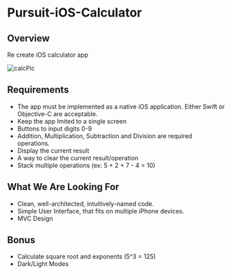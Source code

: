 # Pursuit-iOS-Calculator

## Overview 

Re create iOS calculator app

![calcPic](https://encrypted-tbn0.gstatic.com/images?q=tbn%3AANd9GcRV4p5GPIkKuLMHLWzJV9rEO5_8_33Pmx3SJv07DrMXHZcu44p7&usqp=CAU)



## Requirements 
- The app must be implemented as a native iOS application. Either Swift or Objective-C are acceptable.
- Keep the app lmited to a single screen 
- Buttons to input digits 0-9
- Addition, Multiplication, Subtraction and Division are required operations. 
- Display the current result 
- A way to clear the current result/operation 
- Stack multiple operations (ex: 5 + 2 + 7 - 4 = 10)

## What We Are Looking For

- Clean, well-architected, intuitively-named code.
- Simple User Interface, that fits on multiple iPhone devices. 
- MVC Design 

## Bonus 
- Calculate square root and exponents (5^3 = 125)
- Dark/Light Modes 









